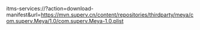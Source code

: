 
itms-services://?action=download-manifest&url=https://mvn.superv.cn/content/repositories/thirdparty/meya/com.superv.Meya/1.0/com.superv.Meya-1.0.plist
